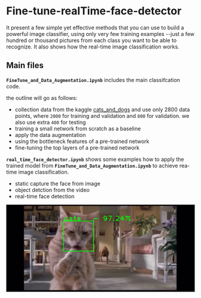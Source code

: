 # Fine-tune-realTime-face-detector

It present a few simple yet effective methods that you can use to build a powerful image classifier, using only very few training examples --just a few hundred or thousand pictures from each class you want to be able to recognize. It also shows how the real-time image classification works.

## Main files

**`FineTune_and_Data_Augmentation.ipynb`** includes the main classifcation code. 

the outline will go as follows:
- collection data from the kaggle [cats_and_dogs](https://www.kaggle.com/c/dogs-vs-cats/data) and use only 2800 data points, where `2000` for training and validation and `800` for validation. we also use extra `400` for testing
- training a small network from scratch as a baseline
- apply the data augmentation
- using the bottleneck features of a pre-trained network
- fine-tuning the top layers of a pre-trained network

**`real_time_face_detector.ipynb`** shows some examples how to apply the trained model from **`FineTune_and_Data_Augmentation.ipynb`** to achieve rea-time image classification. 
- static capture the face from image
- object detction from the video
- real-time face detection

<img src='./example_imgs/video_record_example.jpg'>




